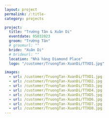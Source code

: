 ```yaml
---
layout: project
permalink: /:title-
category: projects

project:
  title: "Trường Tân & Xuân Di"
  eventdate: 05032023
  groom: "Trường Tân"
  # groomurl: ""
  bride: "Xuân Di"
  # brideurl: ""
  location: "Nhà hàng Diamond Place"
  logo: "/customer/TruongTan-XuanDi/TTXD1.jpg"

images:
  - url: /customer/TruongTan-XuanDi/TTXD1.jpg
  - url: /customer/TruongTan-XuanDi/TTXD2.jpg
  - url: /customer/TruongTan-XuanDi/TTXD3.jpg
  - url: /customer/TruongTan-XuanDi/TTXD4.jpg
  - url: /customer/TruongTan-XuanDi/TTXD5.jpg
  - url: /customer/TruongTan-XuanDi/TTXD6.jpg
  - url: /customer/TruongTan-XuanDi/TTXD7.jpg
  - url: /customer/TruongTan-XuanDi/TTXD8.jpg
---
```

